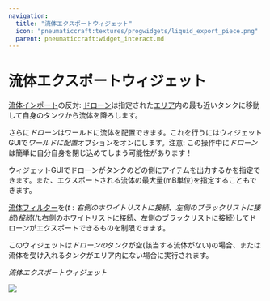 ```yaml
---
navigation:
  title: "流体エクスポートウィジェット"
  icon: "pneumaticcraft:textures/progwidgets/liquid_export_piece.png"
  parent: pneumaticcraft:widget_interact.md
---
```


# 流体エクスポートウィジェット

[流体インポート](./liquid_import.md)の反対: [ドローン](../tools/drone.md)は指定された[エリア](./area.md)内の最も近いタンクに移動して自身のタンクから流体を降ろします。

さらに*ドローン*はワールドに流体を配置できます。これを行うにはウィジェットGUIで*ワールドに配置*オプションをオンにします。注意: この操作中に*ドローン*は簡単に自分自身を閉じ込めてしまう可能性があります！

ウィジェットGUIでドローンがタンクのどの側にアイテムを出力するかを指定できます。また、エクスポートされる流体の最大量(mB単位)を指定することもできます。

[流体フィルター](./liquid_filter.md)を<Color hex="#880">$(t:右側のホワイトリストに接続、左側のブラックリストに接続)接続$(/t:右側のホワイトリストに接続、左側のブラックリストに接続)</Color>してドローンがエクスポートできるものを制限できます。

このウィジェットは*ドローンの*タンクが空(該当する流体がない)の場合、または流体を受け入れるタンクがエリア内にない場合に実行されます。

*流体エクスポートウィジェット*

![](liquid_export_piece.png)

